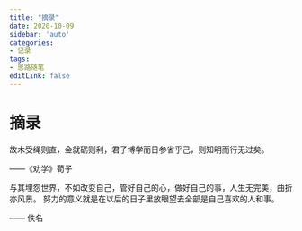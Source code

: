 ```yaml
---
title: "摘录"
date: 2020-10-09
sidebar: 'auto'
categories:
- 记录
tags:
- 思路随笔
editLink: false
---
```


# 摘录


<div class="zhailu-outer">
    <p class="zhailu-p">
        故木受绳则直，金就砺则利，君子博学而日参省乎己，则知明而行无过矣。
    </p>
    <div class="zhailu-author">——《劝学》荀子</div>
</div>

<div class="zhailu-outer">
    <p class="zhailu-p">
        与其埋怨世界，不如改变自己，管好自己的心，做好自己的事，人生无完美，曲折亦风景。
        努力的意义就是在以后的日子里放眼望去全部是自己喜欢的人和事。
    </p>
    <div class="zhailu-author">—— 佚名</div>
</div>
